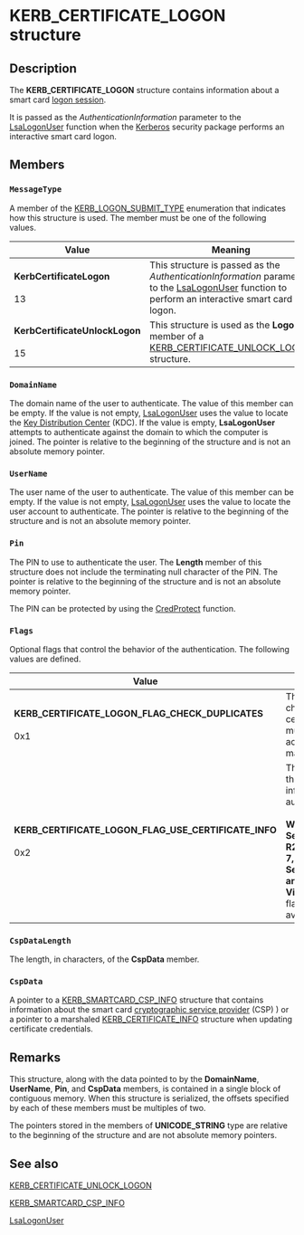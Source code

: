 # KERB_CERTIFICATE_LOGON structure

## Description

The **KERB_CERTIFICATE_LOGON** structure contains information about a smart card [logon session](https://learn.microsoft.com/windows/desktop/SecGloss/l-gly).

It is passed as the *AuthenticationInformation* parameter to the
[LsaLogonUser](https://learn.microsoft.com/windows/desktop/api/ntsecapi/nf-ntsecapi-lsalogonuser) function when the [Kerberos](https://learn.microsoft.com/windows/desktop/SecAuthN/kerberos-ssp-ap) security package performs an interactive smart card logon.

## Members

### `MessageType`

A member of the [KERB_LOGON_SUBMIT_TYPE](https://learn.microsoft.com/windows/desktop/api/ntsecapi/ne-ntsecapi-kerb_logon_submit_type) enumeration that indicates how this structure is used. The member must be one of the following values.

| Value | Meaning |
| --- | --- |
| **KerbCertificateLogon**<br><br>13 | This structure is passed as the *AuthenticationInformation* parameter to the [LsaLogonUser](https://learn.microsoft.com/windows/desktop/api/ntsecapi/nf-ntsecapi-lsalogonuser) function to perform an interactive smart card logon. |
| **KerbCertificateUnlockLogon**<br><br>15 | This structure is used as the **Logon** member of a [KERB_CERTIFICATE_UNLOCK_LOGON](https://learn.microsoft.com/windows/desktop/api/ntsecapi/ns-ntsecapi-kerb_certificate_unlock_logon) structure. |

### `DomainName`

The domain name of the user to authenticate. The value of this member can be empty. If the value is not empty, [LsaLogonUser](https://learn.microsoft.com/windows/desktop/api/ntsecapi/nf-ntsecapi-lsalogonuser) uses the value to locate the [Key Distribution Center](https://learn.microsoft.com/windows/desktop/SecGloss/k-gly) (KDC). If the value is empty, **LsaLogonUser** attempts to authenticate against the domain to which the computer is joined. The pointer is relative to the beginning of the structure and is not an absolute memory pointer.

### `UserName`

The user name of the user to authenticate. The value of this member can be empty. If the value is not empty, [LsaLogonUser](https://learn.microsoft.com/windows/desktop/api/ntsecapi/nf-ntsecapi-lsalogonuser) uses the value to locate the user account to authenticate. The pointer is relative to the beginning of the structure and is not an absolute memory pointer.

### `Pin`

The PIN to use to authenticate the user. The **Length** member of this structure does not include the terminating null character of the PIN. The pointer is relative to the beginning of the structure and is not an absolute memory pointer.

The PIN can be protected by using the [CredProtect](https://learn.microsoft.com/windows/desktop/api/wincred/nf-wincred-credprotecta) function.

### `Flags`

Optional flags that control the behavior of the authentication. The following values are defined.

| Value | Meaning |
| --- | --- |
| **KERB_CERTIFICATE_LOGON_FLAG_CHECK_DUPLICATES**<br><br>0x1 | The KDC checks the certificate for multiple account mappings. |
| **KERB_CERTIFICATE_LOGON_FLAG_USE_CERTIFICATE_INFO**<br><br>0x2 | The KDC uses the certificate information for authentication.<br><br>**Windows Server 2008 R2, Windows 7, Windows Server 2008 and Windows Vista:** This flag is not available. |

### `CspDataLength`

The length, in characters, of the **CspData** member.

### `CspData`

A pointer to a [KERB_SMARTCARD_CSP_INFO](https://learn.microsoft.com/windows/desktop/SecAuthN/kerb-smartcard-csp-info) structure that contains information about the smart card [cryptographic service provider](https://learn.microsoft.com/windows/desktop/SecGloss/c-gly) (CSP) ) or a pointer to a marshaled [KERB_CERTIFICATE_INFO](https://learn.microsoft.com/windows/desktop/api/ntsecapi/ns-ntsecapi-kerb_certificate_info) structure when updating certificate credentials.

## Remarks

This structure, along with the data pointed to by the **DomainName**, **UserName**, **Pin**, and **CspData** members, is contained in a single block of contiguous memory. When this structure is serialized, the offsets specified by each of these members must be multiples of two.

The pointers stored in the members of **UNICODE_STRING** type are relative to the beginning of the structure and are not absolute memory pointers.

## See also

[KERB_CERTIFICATE_UNLOCK_LOGON](https://learn.microsoft.com/windows/desktop/api/ntsecapi/ns-ntsecapi-kerb_certificate_unlock_logon)

[KERB_SMARTCARD_CSP_INFO](https://learn.microsoft.com/windows/desktop/SecAuthN/kerb-smartcard-csp-info)

[LsaLogonUser](https://learn.microsoft.com/windows/desktop/api/ntsecapi/nf-ntsecapi-lsalogonuser)